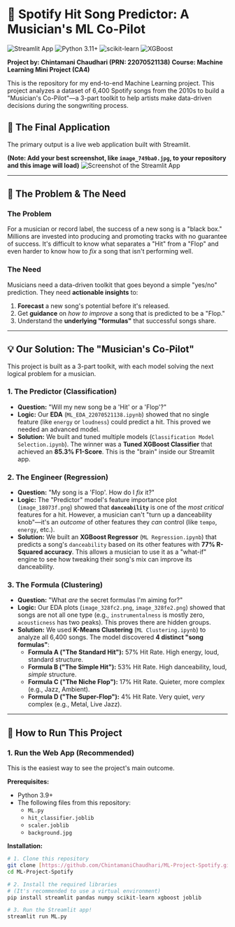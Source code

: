 # 🎵 Spotify Hit Song Predictor: A Musician's ML Co-Pilot

![Streamlit App](https://img.shields.io/badge/Streamlit-App-red?logo=streamlit)
![Python 3.11+](https://img.shields.io/badge/Python-3.11%2B-blue?logo=python)
![scikit-learn](https://img.shields.io/badge/scikit--learn-ML-orange?logo=scikit-learn)
![XGBoost](https://img.shields.io/badge/XGBoost-Optimized-brightgreen)

**Project by: Chintamani Chaudhari (PRN: 22070521138)**
**Course: Machine Learning Mini Project (CA4)**

This is the repository for my end-to-end Machine Learning project. This project analyzes a dataset of 6,400 Spotify songs from the 2010s to build a "Musician's Co-Pilot"—a 3-part toolkit to help artists make data-driven decisions during the songwriting process.

## 🚀 The Final Application
The primary output is a live web application built with Streamlit.

**(Note: Add your best screenshot, like `image_749ba0.jpg`, to your repository and this image will load)**
![Screenshot of the Streamlit App](https://github.com/user-attachments/assets/7ddacb2c-6576-4be4-880f-ca894fe35b2f)

---

## 🎯 The Problem & The Need

### The Problem
For a musician or record label, the success of a new song is a "black box." Millions are invested into producing and promoting tracks with no guarantee of success. It's difficult to know what separates a "Hit" from a "Flop" and even harder to know how to *fix* a song that isn't performing well.

### The Need
Musicians need a data-driven toolkit that goes beyond a simple "yes/no" prediction. They need **actionable insights** to:
1.  **Forecast** a new song's potential before it's released.
2.  Get **guidance** on *how to improve* a song that is predicted to be a "Flop."
3.  Understand the **underlying "formulas"** that successful songs share.

---

## 💡 Our Solution: The "Musician's Co-Pilot"
This project is built as a 3-part toolkit, with each model solving the next logical problem for a musician.

### 1. The Predictor (Classification)
* **Question:** "Will my new song be a 'Hit' or a 'Flop'?"
* **Logic:** Our **EDA** (`ML_EDA_22070521138.ipynb`) showed that no single feature (like `energy` or `loudness`) could predict a hit. This proved we needed an advanced model.
* **Solution:** We built and tuned multiple models (`Classification Model Selection.ipynb`). The winner was a **Tuned XGBoost Classifier** that achieved an **85.3% F1-Score**. This is the "brain" inside our Streamlit app.

### 2. The Engineer (Regression)
* **Question:** "My song is a 'Flop'. How do I *fix* it?"
* **Logic:** The "Predictor" model's feature importance plot (`image_18073f.png`) showed that **`danceability`** is one of the *most critical* features for a hit. However, a musician can't "turn up a danceability knob"—it's an *outcome* of other features they *can* control (like `tempo`, `energy`, etc.).
* **Solution:** We built an **XGBoost Regressor** (`ML Regression.ipynb`) that predicts a song's `danceability` based on its other features with **77% R-Squared accuracy**. This allows a musician to use it as a "what-if" engine to see how tweaking their song's mix can improve its danceability.

### 3. The Formula (Clustering)
* **Question:** "What *are* the secret formulas I'm aiming for?"
* **Logic:** Our EDA plots (`image_328fc2.png`, `image_328fe2.png`) showed that songs are not all one type (e.g., `instrumentalness` is mostly zero, `acousticness` has two peaks). This proves there are hidden groups.
* **Solution:** We used **K-Means Clustering** (`ML Clustering.ipynb`) to analyze all 6,400 songs. The model discovered **4 distinct "song formulas"**:
    * **Formula A ("The Standard Hit"):** 57% Hit Rate. High energy, loud, standard structure.
    * **Formula B ("The Simple Hit"):** 53% Hit Rate. High danceability, loud, *simple* structure.
    * **Formula C ("The Niche Flop"):** 17% Hit Rate. Quieter, more complex (e.g., Jazz, Ambient).
    * **Formula D ("The Super-Flop"):** 4% Hit Rate. Very quiet, *very* complex (e.g., Metal, Live Jazz).

---

## 🚀 How to Run This Project

### 1. Run the Web App (Recommended)
This is the easiest way to see the project's main outcome.

**Prerequisites:**
* Python 3.9+
* The following files from this repository:
    * `ML.py`
    * `hit_classifier.joblib`
    * `scaler.joblib`
    * `background.jpg`

**Installation:**
```bash
# 1. Clone this repository
git clone [https://github.com/ChintamaniChaudhari/ML-Project-Spotify.git](https://github.com/ChintamaniChaudhari/ML-Project-Spotify.git)
cd ML-Project-Spotify

# 2. Install the required libraries
# (It's recommended to use a virtual environment)
pip install streamlit pandas numpy scikit-learn xgboost joblib

# 3. Run the Streamlit app!
streamlit run ML.py
